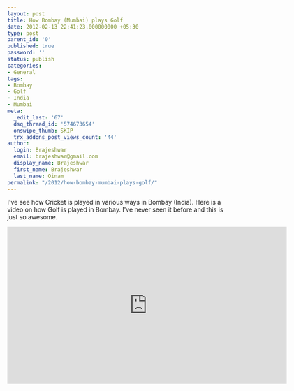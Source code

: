 ```yaml
---
layout: post
title: How Bombay (Mumbai) plays Golf
date: 2012-02-13 22:41:23.000000000 +05:30
type: post
parent_id: '0'
published: true
password: ''
status: publish
categories:
- General
tags:
- Bombay
- Golf
- India
- Mumbai
meta:
  _edit_last: '67'
  dsq_thread_id: '574673654'
  onswipe_thumb: SKIP
  trx_addons_post_views_count: '44'
author:
  login: Brajeshwar
  email: brajeshwar@gmail.com
  display_name: Brajeshwar
  first_name: Brajeshwar
  last_name: Oinam
permalink: "/2012/how-bombay-mumbai-plays-golf/"
---
```

<p>I've see how Cricket is played in various ways in Bombay (India). Here is a video on how Golf is played in Bombay. I've never seen it before and this is just so awesome.</p>
<p><iframe src="http://player.vimeo.com/video/22329918?title=0&amp;byline=0&amp;portrait=0" width="640" height="360" frameborder="0" webkitallowfullscreen mozallowfullscreen allowfullscreen></iframe></p>
